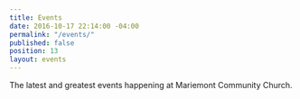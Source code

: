 ```yaml
---
title: Events
date: 2016-10-17 22:14:00 -04:00
permalink: "/events/"
published: false
position: 13
layout: events
---
```


The latest and greatest events happening at Mariemont Community Church. 